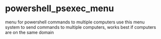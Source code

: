 # powershell_psexec_menu
menu for powershell commands to multiple computers
use this menu system to send commands to multiple computers, works best if computers are on the same domain
